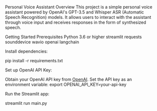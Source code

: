 Personal Voice Assistant
Overview
This project is a simple personal voice assistant powered by OpenAI's GPT-3.5 and Whisper ASR (Automatic Speech Recognition) models. It allows users to interact with the assistant through voice input and receives responses in the form of synthesized speech.

Getting Started
Prerequisites
Python 3.6 or higher
streamlit
requests
sounddevice
wavio
openai
langchain

Install dependencies:

pip install -r requirements.txt

Set up OpenAI API Key:

Obtain your OpenAI API key from [OpenAI](https://beta.openai.com/signup/). Set the API key as an environment variable:
export OPENAI_API_KEY=your-api-key

Run the Streamlit app:

streamlit run main.py